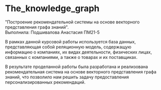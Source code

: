 # The_knowledge_graph
"Построение рекомендательной системы на основе векторного представления графа знаний".\
Выполнила: Подшивалова Анастасия ПМ21-5

В рамках данной курсовой работы используется база данных, представляющая собой реляционную модель, содержащую информацию о компаниях, их видах деятельности, физических лицах, связанных с компаниями, а также о товарах и их поставщиках.

В результате проделанной работы была разработана и реализована рекомендательная система на основе векторного представления графа знаний, что позволило нам решить задачу предоставления персонализированных рекомендаций. 
